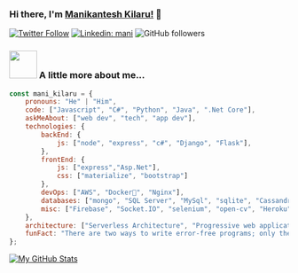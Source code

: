 ### Hi there, I'm [Manikantesh Kilaru!](https://manikantesh.github.io/devprofile/) 👋 

[![Twitter Follow](https://img.shields.io/twitter/follow/kilaru51?label=Follow)](https://twitter.com/intent/follow?screen_name=kilaru51)
[![Linkedin: mani](https://img.shields.io/badge/-mani-blue?style=flat-square&logo=Linkedin&logoColor=white&link=https://www.linkedin.com/in/manikantesh-kilaru-65b06b18a/)](https://www.linkedin.com/in/manikantesh-kilaru-65b06b18a/)
![GitHub followers](https://img.shields.io/github/followers/manikantesh?label=Follow&style=social)

### <img src="https://media.giphy.com/media/VgCDAzcKvsR6OM0uWg/giphy.gif" width="50"> A little more about me...  

```javascript
const mani_kilaru = {
    pronouns: "He" | "Him",
    code: ["Javascript", "C#", "Python", "Java", ".Net Core"],
    askMeAbout: ["web dev", "tech", "app dev"],
    technologies: {
        backEnd: {
            js: ["node", "express", "c#", "Django", "Flask"],
        },
        frontEnd: {
            js: ["express","Asp.Net"],
            css: ["materialize", "bootstrap"]
        },
        devOps: ["AWS", "Docker🐳", "Nginx"],
        databases: ["mongo", "SQL Server", "MySql", "sqlite", "Cassandra"],
        misc: ["Firebase", "Socket.IO", "selenium", "open-cv", "Heroku"]
    },
    architecture: ["Serverless Architecture", "Progressive web applications", "Single page applications"],
    funFact: "There are two ways to write error-free programs; only the third one works"
};
```


[![My GitHub Stats](https://github-readme-stats.vercel.app/api/?username=manikantesh&count_private=true&theme=default&showicons=true)]()

